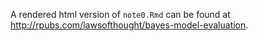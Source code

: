 A rendered html version of `note0.Rmd` can be found at http://rpubs.com/lawsofthought/bayes-model-evaluation.
